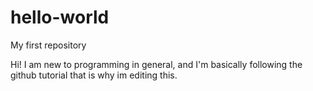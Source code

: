 # hello-world
My first repository

Hi! I am new to programming in general, and I'm basically following the github tutorial that is why im editing this.
